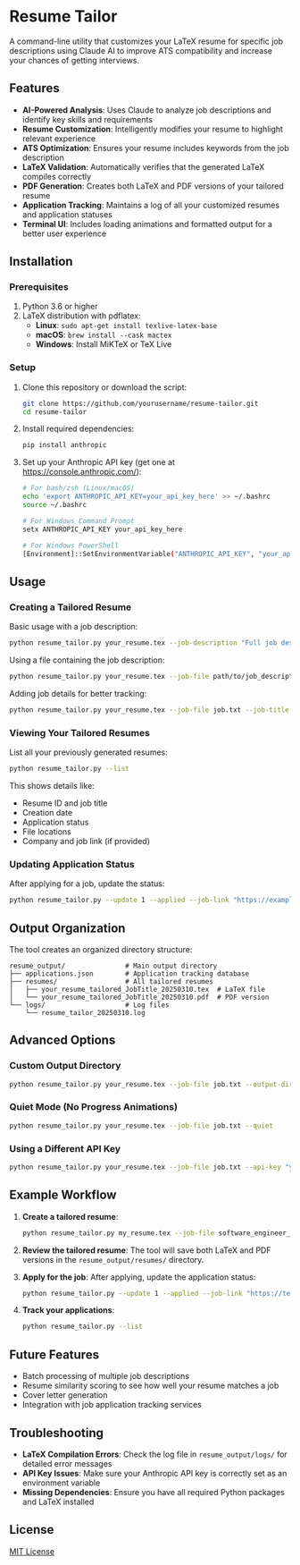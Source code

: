 # Resume Tailor

A command-line utility that customizes your LaTeX resume for specific job descriptions using Claude AI to improve ATS compatibility and increase your chances of getting interviews.

## Features

- **AI-Powered Analysis**: Uses Claude to analyze job descriptions and identify key skills and requirements
- **Resume Customization**: Intelligently modifies your resume to highlight relevant experience
- **ATS Optimization**: Ensures your resume includes keywords from the job description
- **LaTeX Validation**: Automatically verifies that the generated LaTeX compiles correctly
- **PDF Generation**: Creates both LaTeX and PDF versions of your tailored resume
- **Application Tracking**: Maintains a log of all your customized resumes and application statuses
- **Terminal UI**: Includes loading animations and formatted output for a better user experience

## Installation

### Prerequisites

1. Python 3.6 or higher
2. LaTeX distribution with pdflatex:
   - **Linux**: `sudo apt-get install texlive-latex-base`
   - **macOS**: `brew install --cask mactex`
   - **Windows**: Install MiKTeX or TeX Live

### Setup

1. Clone this repository or download the script:
   ```bash
   git clone https://github.com/yourusername/resume-tailor.git
   cd resume-tailor
   ```

2. Install required dependencies:
   ```bash
   pip install anthropic
   ```

3. Set up your Anthropic API key (get one at https://console.anthropic.com/):
   ```bash
   # For bash/zsh (Linux/macOS)
   echo 'export ANTHROPIC_API_KEY=your_api_key_here' >> ~/.bashrc
   source ~/.bashrc
   
   # For Windows Command Prompt
   setx ANTHROPIC_API_KEY your_api_key_here
   
   # For Windows PowerShell
   [Environment]::SetEnvironmentVariable("ANTHROPIC_API_KEY", "your_api_key_here", "User")
   ```

## Usage

### Creating a Tailored Resume

Basic usage with a job description:

```bash
python resume_tailor.py your_resume.tex --job-description "Full job description goes here"
```

Using a file containing the job description:

```bash
python resume_tailor.py your_resume.tex --job-file path/to/job_description.txt
```

Adding job details for better tracking:

```bash
python resume_tailor.py your_resume.tex --job-file job.txt --job-title "Senior Developer" --company "Tech Corp"
```

### Viewing Your Tailored Resumes

List all your previously generated resumes:

```bash
python resume_tailor.py --list
```

This shows details like:
- Resume ID and job title
- Creation date
- Application status
- File locations
- Company and job link (if provided)

### Updating Application Status

After applying for a job, update the status:

```bash
python resume_tailor.py --update 1 --applied --job-link "https://example.com/job" --notes "Applied via company website"
```

## Output Organization

The tool creates an organized directory structure:

```
resume_output/               # Main output directory
├── applications.json        # Application tracking database
├── resumes/                 # All tailored resumes
│   ├── your_resume_tailored_JobTitle_20250310.tex  # LaTeX file
│   └── your_resume_tailored_JobTitle_20250310.pdf  # PDF version
└── logs/                    # Log files
    └── resume_tailor_20250310.log
```

## Advanced Options

### Custom Output Directory

```bash
python resume_tailor.py your_resume.tex --job-file job.txt --output-dir "/path/to/custom/output"
```

### Quiet Mode (No Progress Animations)

```bash
python resume_tailor.py your_resume.tex --job-file job.txt --quiet
```

### Using a Different API Key

```bash
python resume_tailor.py your_resume.tex --job-file job.txt --api-key "your_alternative_api_key"
```

## Example Workflow

1. **Create a tailored resume**:
   ```bash
   python resume_tailor.py my_resume.tex --job-file software_engineer_job.txt --job-title "Software Engineer" --company "Tech Corp"
   ```

2. **Review the tailored resume**:
   The tool will save both LaTeX and PDF versions in the `resume_output/resumes/` directory.

3. **Apply for the job**:
   After applying, update the application status:
   ```bash
   python resume_tailor.py --update 1 --applied --job-link "https://techcorp.com/careers/12345"
   ```

4. **Track your applications**:
   ```bash
   python resume_tailor.py --list
   ```

## Future Features

- Batch processing of multiple job descriptions
- Resume similarity scoring to see how well your resume matches a job
- Cover letter generation
- Integration with job application tracking services

## Troubleshooting

- **LaTeX Compilation Errors**: Check the log file in `resume_output/logs/` for detailed error messages
- **API Key Issues**: Make sure your Anthropic API key is correctly set as an environment variable
- **Missing Dependencies**: Ensure you have all required Python packages and LaTeX installed

## License

[MIT License](LICENSE)
